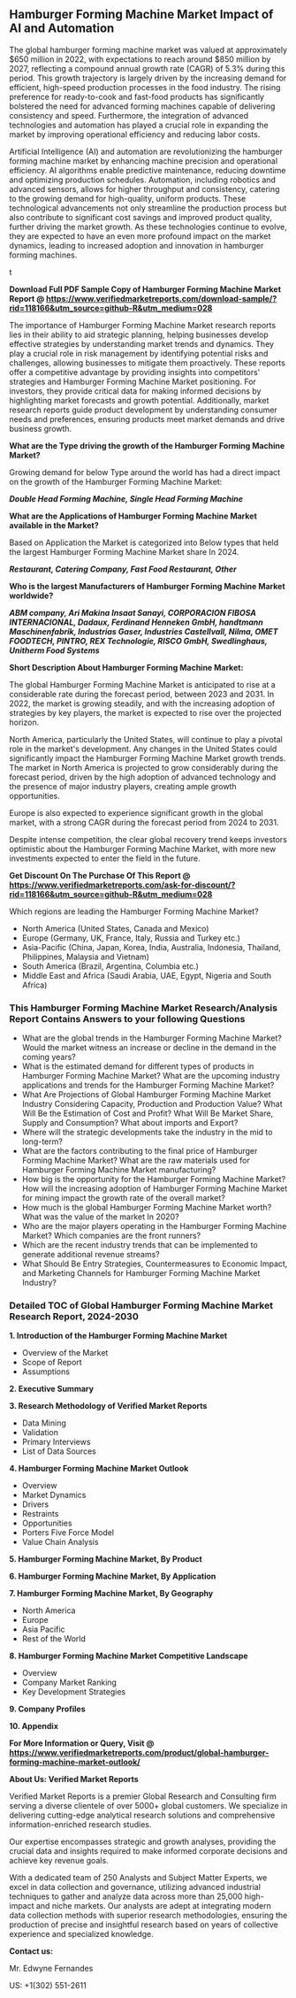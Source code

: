 <h2>Hamburger Forming Machine Market Impact of AI and Automation</h2><p>The global hamburger forming machine market was valued at approximately $650 million in 2022, with expectations to reach around $850 million by 2027, reflecting a compound annual growth rate (CAGR) of 5.3% during this period. This growth trajectory is largely driven by the increasing demand for efficient, high-speed production processes in the food industry. The rising preference for ready-to-cook and fast-food products has significantly bolstered the need for advanced forming machines capable of delivering consistency and speed. Furthermore, the integration of advanced technologies and automation has played a crucial role in expanding the market by improving operational efficiency and reducing labor costs.</p><p>Artificial Intelligence (AI) and automation are revolutionizing the hamburger forming machine market by enhancing machine precision and operational efficiency. AI algorithms enable predictive maintenance, reducing downtime and optimizing production schedules. Automation, including robotics and advanced sensors, allows for higher throughput and consistency, catering to the growing demand for high-quality, uniform products. These technological advancements not only streamline the production process but also contribute to significant cost savings and improved product quality, further driving the market growth. As these technologies continue to evolve, they are expected to have an even more profound impact on the market dynamics, leading to increased adoption and innovation in hamburger forming machines.</p>t</p><p id="" class=""><strong>Download Full PDF Sample Copy of Hamburger Forming Machine Market Report @ <a href="https://www.verifiedmarketreports.com/download-sample/?rid=118166&utm_source=github-R&utm_medium=028" target="_blank">https://www.verifiedmarketreports.com/download-sample/?rid=118166&utm_source=github-R&utm_medium=028</a></strong></p><p>The importance of&nbsp;Hamburger Forming Machine Market research reports lies in their ability to aid strategic planning, helping businesses develop effective strategies by understanding market trends and dynamics. They play a crucial role in risk management by identifying potential risks and challenges, allowing businesses to mitigate them proactively. These reports offer a competitive advantage by providing insights into competitors' strategies and Hamburger Forming Machine Market positioning. For investors, they provide critical data for making informed decisions by highlighting market forecasts and growth potential. Additionally, market research reports guide product development by understanding consumer needs and preferences, ensuring products meet market demands and drive business growth.</p><p><strong>What are the&nbsp;Type driving the growth of the Hamburger Forming Machine Market?</strong></p><p id="" class="">Growing demand for below Type around the world has had a direct impact on the growth of the Hamburger Forming Machine Market:</p><em><strong>Double Head Forming Machine, Single Head Forming Machine</strong></em></p><strong>What are the&nbsp;Applications&nbsp;of Hamburger Forming Machine Market available in the Market?</strong></p><p id="" class="">Based on Application the Market is categorized into Below types that held the largest Hamburger Forming Machine Market share In 2024.</p><em><strong>Restaurant, Catering Company, Fast Food Restaurant, Other</strong></em></p><strong>Who is the largest Manufacturers of Hamburger Forming Machine Market worldwide?</strong></p><p><em><strong>ABM company, Ari Makina Insaat Sanayi, CORPORACION FIBOSA INTERNACIONAL, Dadaux, Ferdinand Henneken GmbH, handtmann Maschinenfabrik, Industrias Gaser, Industries Castellvall, Nilma, OMET FOODTECH, PINTRO, REX Technologie, RISCO GmbH, Swedlinghaus, Unitherm Food Systems</strong></em></p><p id="" class=""><strong>Short Description About Hamburger Forming Machine Market:</strong></p><p>The global Hamburger Forming Machine Market is anticipated to rise at a considerable rate during the forecast period, between 2023 and 2031. In 2022, the market is growing steadily, and with the increasing adoption of strategies by key players, the market is expected to rise over the projected horizon.</p><p>North America, particularly the United States, will continue to play a pivotal role in the market's development. Any changes in the United States could significantly impact the Hamburger Forming Machine Market growth trends. The market in North America is projected to grow considerably during the forecast period, driven by the high adoption of advanced technology and the presence of major industry players, creating ample growth opportunities.</p><p>Europe is also expected to experience significant growth in the global market, with a strong CAGR during the forecast period from 2024 to 2031.</p><p>Despite intense competition, the clear global recovery trend keeps investors optimistic about the Hamburger Forming Machine Market, with more new investments expected to enter the field in the future.</p><p id="" class=""><strong>Get Discount On The Purchase Of This Report @ <a href="https://www.verifiedmarketreports.com/ask-for-discount/?rid=118166&utm_source=github-R&utm_medium=028" target="_blank">https://www.verifiedmarketreports.com/ask-for-discount/?rid=118166&utm_source=github-R&utm_medium=028</a></strong></p>Which regions are leading the Hamburger Forming Machine Market?</p><ul><li>North America (United States, Canada and Mexico)</li><li>Europe (Germany, UK, France, Italy, Russia and Turkey etc.)</li><li>Asia-Pacific (China, Japan, Korea, India, Australia, Indonesia, Thailand, Philippines, Malaysia and Vietnam)</li><li>South America (Brazil, Argentina, Columbia etc.)</li><li>Middle East and Africa (Saudi Arabia, UAE, Egypt, Nigeria and South Africa)</li></ul><h3 id="" class="">This Hamburger Forming Machine Market Research/Analysis Report Contains Answers to your following Questions</h3><ul><li>What are the global trends in the Hamburger Forming Machine Market? Would the market witness an increase or decline in the demand in the coming years?</li><li>What is the estimated demand for different types of products in Hamburger Forming Machine Market? What are the upcoming industry applications and trends for the Hamburger Forming Machine Market?</li><li>What Are Projections of Global Hamburger Forming Machine Market Industry Considering Capacity, Production and Production Value? What Will Be the Estimation of Cost and Profit? What Will Be Market Share, Supply and Consumption? What about imports and Export?</li><li>Where will the strategic developments take the industry in the mid to long-term?</li><li>What are the factors contributing to the final price of Hamburger Forming Machine Market? What are the raw materials used for Hamburger Forming Machine Market manufacturing?</li><li>How big is the opportunity for the Hamburger Forming Machine Market? How will the increasing adoption of Hamburger Forming Machine Market for mining impact the growth rate of the overall market?</li><li>How much is the global Hamburger Forming Machine Market worth? What was the value of the market In 2020?</li><li>Who are the major players operating in the Hamburger Forming Machine Market? Which companies are the front runners?</li><li>Which are the recent industry trends that can be implemented to generate additional revenue streams?</li><li>What Should Be Entry Strategies, Countermeasures to Economic Impact, and Marketing Channels for Hamburger Forming Machine Market Industry?</li></ul><h3 id="" class="">Detailed TOC of Global Hamburger Forming Machine Market Research Report, 2024-2030</h3><p id="" class=""><strong>1. Introduction of the Hamburger Forming Machine Market</strong></p><ul><li>Overview of the Market</li><li>Scope of Report</li><li>Assumptions</li></ul><p id="" class=""><strong>2. Executive Summary</strong></p><p id="" class=""><strong>3. Research Methodology of Verified Market Reports</strong></p><ul><li>Data Mining</li><li>Validation</li><li>Primary Interviews</li><li>List of Data Sources</li></ul><p id="" class=""><strong>4. Hamburger Forming Machine Market Outlook</strong></p><ul><li>Overview</li><li>Market Dynamics</li><li>Drivers</li><li>Restraints</li><li>Opportunities</li><li>Porters Five Force Model</li><li>Value Chain Analysis</li></ul><p id="" class=""><strong>5. Hamburger Forming Machine Market, By Product</strong></p><p id="" class=""><strong>6. Hamburger Forming Machine Market, By Application</strong></p><p id="" class=""><strong>7. Hamburger Forming Machine Market, By Geography</strong></p><ul><li>North America</li><li>Europe</li><li>Asia Pacific</li><li>Rest of the World</li></ul><p id="" class=""><strong>8. Hamburger Forming Machine Market Competitive Landscape</strong></p><ul><li>Overview</li><li>Company Market Ranking</li><li>Key Development Strategies</li></ul><p id="" class=""><strong>9. Company Profiles</strong></p><p id="" class=""><strong>10. Appendix</strong></p><p id="" class=""><strong>For More Information or Query, Visit @ <a href="https://www.verifiedmarketreports.com/product/global-hamburger-forming-machine-market-outlook/" target="_blank">https://www.verifiedmarketreports.com/product/global-hamburger-forming-machine-market-outlook/</a></strong></p><p id="" class=""><strong>About Us: Verified Market Reports</strong></p><p id="" class="">Verified Market Reports is a premier Global Research and Consulting firm serving a diverse clientele of over 5000+ global customers. We specialize in delivering cutting-edge analytical research solutions and comprehensive information-enriched research studies.</p><p id="" class="">Our expertise encompasses strategic and growth analyses, providing the crucial data and insights required to make informed corporate decisions and achieve key revenue goals.</p><p id="" class="">With a dedicated team of 250 Analysts and Subject Matter Experts, we excel in data collection and governance, utilizing advanced industrial techniques to gather and analyze data across more than 25,000 high-impact and niche markets. Our analysts are adept at integrating modern data collection methods with superior research methodologies, ensuring the production of precise and insightful research based on years of collective experience and specialized knowledge.</p><p id="" class=""><strong>Contact us:</strong></p><p id="" class="">Mr. Edwyne Fernandes</p><p id="" class="">US: +1(302) 551-2611</p>
